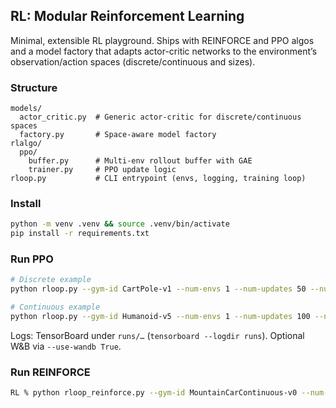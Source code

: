 ## RL: Modular Reinforcement Learning

Minimal, extensible RL playground. Ships with REINFORCE and PPO algos and a model factory that adapts actor-critic networks to the environment’s observation/action spaces (discrete/continuous and sizes).

### Structure
```
models/
  actor_critic.py  # Generic actor-critic for discrete/continuous spaces
  factory.py       # Space-aware model factory
rlalgo/
  ppo/
    buffer.py      # Multi-env rollout buffer with GAE
    trainer.py     # PPO update logic
rloop.py           # CLI entrypoint (envs, logging, training loop)
```

### Install
```bash
python -m venv .venv && source .venv/bin/activate
pip install -r requirements.txt
```

### Run PPO
```bash
# Discrete example
python rloop.py --gym-id CartPole-v1 --num-envs 1 --num-updates 50 --num-steps 1024

# Continuous example
python rloop.py --gym-id Humanoid-v5 --num-envs 1 --num-updates 100 --num-steps 2048
```
Logs: TensorBoard under `runs/…` (`tensorboard --logdir runs`). Optional W&B via `--use-wandb True`.

### Run REINFORCE

```bash
RL % python rloop_reinforce.py --gym-id MountainCarContinuous-v0 --num-episodes 1000
```